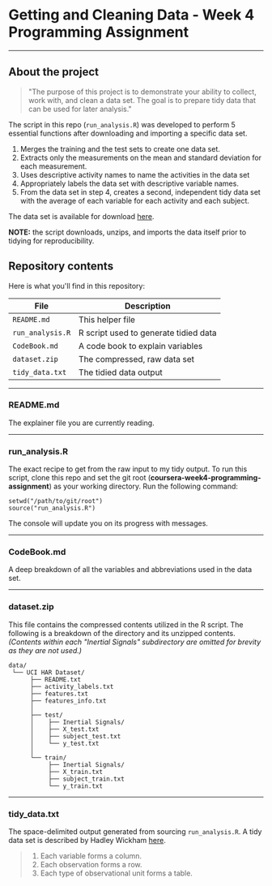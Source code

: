 # Getting and Cleaning Data - Week 4 Programming Assignment

***

## About the project

> "The purpose of this project is to demonstrate your ability to collect, work with, and clean a data set. The goal is to prepare tidy data that can be used for later analysis."

The script in this repo (`run_analysis.R`) was developed to perform 5 essential functions after downloading and importing a specific data set.


1. Merges the training and the test sets to create one data set.
2. Extracts only the measurements on the mean and standard deviation for each measurement. 
3. Uses descriptive activity names to name the activities in the data set
4. Appropriately labels the data set with descriptive variable names. 
5. From the data set in step 4, creates a second, independent tidy data set with the average of each variable for each activity and each subject.

The data set is available for download [here](http://archive.ics.uci.edu/ml/datasets/Human+Activity+Recognition+Using+Smartphones). 


**NOTE:** the script downloads, unzips, and imports the data itself prior to tidying for reproducibility.

## Repository contents

Here is what you'll find in this repository:


File | Description
-|-
`README.md` | This helper file
`run_analysis.R` | R script used to generate tidied data
`CodeBook.md` | A code book to explain variables
`dataset.zip` | The compressed, raw data set
`tidy_data.txt` | The tidied data output

***

### README.md

The explainer file you are currently reading.

***

### run_analysis.R

The exact recipe to get from the raw input to my tidy output. To run this script, clone this repo and set the git root (**coursera-week4-programming-assignment**) as your working directory. Run the following command:

```{r}
setwd("/path/to/git/root")
source("run_analysis.R")
```

The console will update you on its progress with messages.

***

### CodeBook.md

A deep breakdown of all the variables and abbreviations used in the data set.

***

### dataset.zip

This file contains the compressed contents utilized in the R script. The following is a breakdown of the directory and its unzipped contents. *(Contents within each "Inertial Signals" subdirectory are omitted for brevity as they are not used.)*

```
data/
 └── UCI HAR Dataset/
      ├── README.txt
      ├── activity_labels.txt
      ├── features.txt
      ├── features_info.txt
      │
      ├── test/
      │    ├── Inertial Signals/
      │    ├── X_test.txt
      │    ├── subject_test.txt
      │    └── y_test.txt
      │
      └── train/
           ├── Inertial Signals/
           ├── X_train.txt
           ├── subject_train.txt
           └── y_train.txt
```

***

### tidy_data.txt

The space-delimited output generated from sourcing `run_analysis.R`. A tidy data set is described by Hadley Wickham [here](http://vita.had.co.nz/papers/tidy-data.pdf).

> 1. Each variable forms a column.
> 2. Each observation forms a row.
> 3. Each type of observational unit forms a table.
